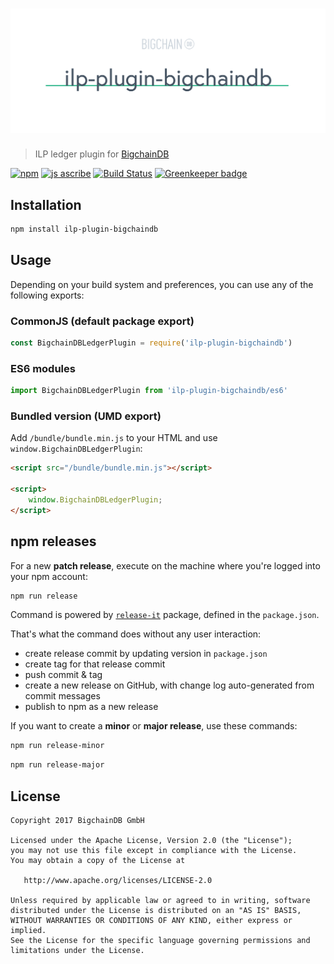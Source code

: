# [![ilp-plugin-bigchaindb](media/repo-banner@2x.png)](https://www.bigchaindb.com)

> ILP ledger plugin for [BigchainDB](https://github.com/bigchaindb/bigchaindb)

[![npm](https://img.shields.io/npm/v/ilp-plugin-bigchaindb.svg)](https://www.npmjs.com/package/ilp-plugin-bigchaindb)
[![js ascribe](https://img.shields.io/badge/js-ascribe-39BA91.svg)](https://github.com/ascribe/javascript)
[![Build Status](https://travis-ci.org/bigchaindb/ilp-plugin-bigchaindb.svg?branch=master)](https://travis-ci.org/bigchaindb/ilp-plugin-bigchaindb)
[![Greenkeeper badge](https://badges.greenkeeper.io/bigchaindb/ilp-plugin-bigchaindb.svg)](https://greenkeeper.io/)

## Installation

```bash
npm install ilp-plugin-bigchaindb
```

## Usage

Depending on your build system and preferences, you can use any of the following exports:

### CommonJS (default package export)

```js
const BigchainDBLedgerPlugin = require('ilp-plugin-bigchaindb')
```

### ES6 modules

```js
import BigchainDBLedgerPlugin from 'ilp-plugin-bigchaindb/es6'
```

### Bundled version (UMD export)

Add `/bundle/bundle.min.js` to your HTML and use `window.BigchainDBLedgerPlugin`:

```html
<script src="/bundle/bundle.min.js"></script>

<script>
    window.BigchainDBLedgerPlugin;
</script>
```

## npm releases

For a new **patch release**, execute on the machine where you're logged into your npm account:

```bash
npm run release
```

Command is powered by [`release-it`](https://github.com/webpro/release-it) package, defined in the `package.json`.

That's what the command does without any user interaction:

- create release commit by updating version in `package.json`
- create tag for that release commit
- push commit & tag
- create a new release on GitHub, with change log auto-generated from commit messages
- publish to npm as a new release

If you want to create a **minor** or **major release**, use these commands:

```bash
npm run release-minor
```

```bash
npm run release-major
```

## License

```
Copyright 2017 BigchainDB GmbH

Licensed under the Apache License, Version 2.0 (the "License");
you may not use this file except in compliance with the License.
You may obtain a copy of the License at

   http://www.apache.org/licenses/LICENSE-2.0

Unless required by applicable law or agreed to in writing, software
distributed under the License is distributed on an "AS IS" BASIS,
WITHOUT WARRANTIES OR CONDITIONS OF ANY KIND, either express or implied.
See the License for the specific language governing permissions and
limitations under the License.
```
